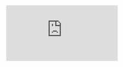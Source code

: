 ![](https://github.com/leo27945875/Python_Ant_Colony_Simulator/blob/master/report/309612092_Report.pdf)
